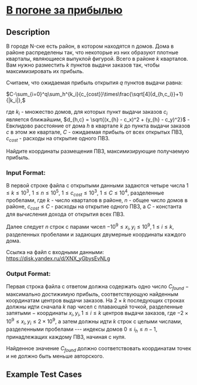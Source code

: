 # [В погоне за прибылью](link)

## Description

В городе N-ске есть район, в котором находятся n домов. Дома в районе распределены так, что некоторые из них образуют плотные кварталы, являющиеся выпуклой фигурой. Всего в районе $k$ кварталов. Вам нужно разместить $k$ пунктов выдачи заказов так, чтобы максимизировать их прибыль.

Считаем, что ожидаемая прибыль открытия $q$ пунктов выдачи равна:

$C-\sum_{i=0}^q\sum_h^{k_i}{c_{cost}}\times\frac{\sqrt[4]{d_{h,c_i}}+1}{|k_i|},$ 

где $k_i$ - множество домов, для которых пункт выдачи заказов $c_i$ является ближайшим, $d_{h,c} = \sqrt{(x_{h} - c_x)^2 + (y_{h} - c_y)^2}$ - Евклидово расстояние от дома $h$ в квартале $k$ до пункта выдачи заказов $c$ в этом же квартале, $C$ - ожидаемая прибыль от всех открытых ПВЗ, $c_{cost}$ - расходы на открытие одного ПВЗ.

Найдите координаты размещения ПВЗ, максимизирующие получаемую прибыль.
### Input Format:

В первой строке файла с открытыми данными задаются четыре числа $1 \leq k \leq 10^3$, $1 \leq n \leq 10^5$, $1 \leq c_{cost} \leq 10^3$, $1 \leq C \leq 10^4$, разделенные пробелами, где $k$ - число кварталов в районе, $n$ - общее число домов в районе, $c_{cost} \leq C$ - расходы на открытие одного ПВЗ, а $C$ - константа для вычисления дохода от открытия всех ПВЗ.

Далее следует $n$ строк c парами чисел $-10^9 \leq x_i, y_i \leq 10^9, 1 \leq i \leq k$, разделенных пробелами и задающих двумерные координаты каждого дома.

Ссылка на файл с входными данными: https://disk.yandex.ru/d/XNX_yGbysEvNLg

### Output Format:

Первая строка файла с ответом должна содержать одно число $C_{found}$ $-$ максимально достижимую прибыль, соответствующую найденным координатам центров выдачи заказов. На $2\times k$ последующих строках должны идти сначала $k$ пар чисел с плавающей точкой, разделенные запятыми $-$ координаты $x_i, y_i, 1 \leq i \leq k$ центров выдачи заказов, где $-2\times 10^9 \leq x_i, y_i \leq 2\times 10^9$, а затем должны идти $k$ строк с целыми числами, разделенными пробелами --- индексы домов $0 \leq i_{h} \leq n-1$, принадлежащих каждому ПВЗ, начиная с нуля.

Найденное значение $C_{found}$ должно соответствовать координатам точек и не должно быть меньше авторского.

## Example Test Cases

